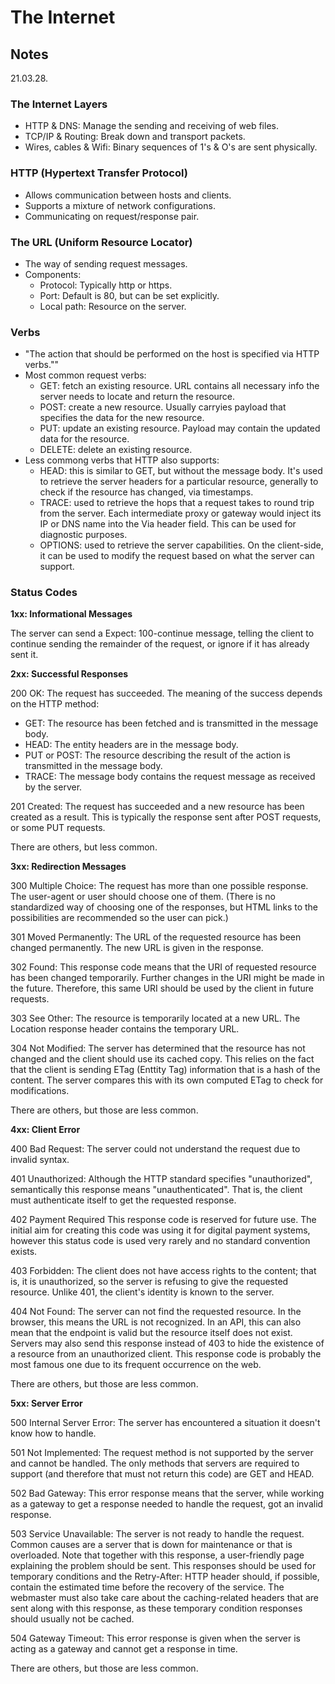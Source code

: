 # The Internet


## Notes

21.03.28.

### The Internet Layers

- HTTP & DNS: Manage the sending and receiving of web files.
- TCP/IP & Routing: Break down and transport packets.
- Wires, cables & Wifi: Binary sequences of 1's & O's are sent physically.

### HTTP (Hypertext Transfer Protocol)

- Allows communication between hosts and clients.
- Supports a mixture of network configurations.
- Communicating on request/response pair.

### The URL (Uniform Resource Locator) ###

- The way of sending request messages.
- Components:
    - Protocol: Typically http or https.
    - Port: Default is 80, but can be set explicitly.
    - Local path: Resource on the server.

### Verbs ###

- "The action that should be performed on the host is specified via HTTP verbs.""
- Most common request verbs:
    - GET: fetch an existing resource. URL contains all necessary info the server needs to locate and return the resource.
    - POST: create a new resource. Usually carryies payload that specifies the data for the new resource.
    - PUT: update an existing resource. Payload may contain the updated data for the resource.
    - DELETE: delete an existing resource.
- Less commong verbs that HTTP also supports:
    - HEAD: this is similar to GET, but without the message body. It's used to retrieve the server headers for a particular resource, generally to check if the resource has changed, via timestamps.
    - TRACE: used to retrieve the hops that a request takes to round trip from the server. Each intermediate proxy or gateway would inject its IP or DNS name into the Via header field. This can be used for diagnostic purposes.
    - OPTIONS: used to retrieve the server capabilities. On the client-side, it can be used to modify the request based on what the server can support.

### Status Codes ###

**1xx: Informational Messages**

The server can send a Expect: 100-continue message, telling the client to continue sending the remainder of the request, or ignore if it has already sent it.

**2xx: Successful Responses**

200 OK:
The request has succeeded. The meaning of the success depends on the HTTP method:
- GET: The resource has been fetched and is transmitted in the message body.
- HEAD: The entity headers are in the message body.
- PUT or POST: The resource describing the result of the action is transmitted in the message body.
- TRACE: The message body contains the request message as received by the server.

201 Created:
The request has succeeded and a new resource has been created as a result. This is typically the response sent after POST requests, or some PUT requests.

There are others, but less common.

**3xx: Redirection Messages**

300 Multiple Choice:
The request has more than one possible response. The user-agent or user should choose one of them. (There is no standardized way of choosing one of the responses, but HTML links to the possibilities are recommended so the user can pick.)

301 Moved Permanently:
The URL of the requested resource has been changed permanently. The new URL is given in the response.

302 Found:
This response code means that the URI of requested resource has been changed temporarily. Further changes in the URI might be made in the future. Therefore, this same URI should be used by the client in future requests.

303 See Other:
The resource is temporarily located at a new URL. The Location response header contains the temporary URL.

304 Not Modified:
The server has determined that the resource has not changed and the client should use its cached copy. This relies on the fact that the client is sending ETag (Enttity Tag) information that is a hash of the content. The server compares this with its own computed ETag to check for modifications.

There are others, but those are less common.

**4xx: Client Error**

400 Bad Request:
The server could not understand the request due to invalid syntax.

401 Unauthorized:
Although the HTTP standard specifies "unauthorized", semantically this response means "unauthenticated". That is, the client must authenticate itself to get the requested response.

402 Payment Required 
This response code is reserved for future use. The initial aim for creating this code was using it for digital payment systems, however this status code is used very rarely and no standard convention exists.

403 Forbidden:
The client does not have access rights to the content; that is, it is unauthorized, so the server is refusing to give the requested resource. Unlike 401, the client's identity is known to the server.

404 Not Found:
The server can not find the requested resource. In the browser, this means the URL is not recognized. In an API, this can also mean that the endpoint is valid but the resource itself does not exist. Servers may also send this response instead of 403 to hide the existence of a resource from an unauthorized client. This response code is probably the most famous one due to its frequent occurrence on the web.

There are others, but those are less common.

**5xx: Server Error**

500 Internal Server Error:
The server has encountered a situation it doesn't know how to handle.

501 Not Implemented:
The request method is not supported by the server and cannot be handled. The only methods that servers are required to support (and therefore that must not return this code) are GET and HEAD.

502 Bad Gateway:
This error response means that the server, while working as a gateway to get a response needed to handle the request, got an invalid response.

503 Service Unavailable:
The server is not ready to handle the request. Common causes are a server that is down for maintenance or that is overloaded. Note that together with this response, a user-friendly page explaining the problem should be sent. This responses should be used for temporary conditions and the Retry-After: HTTP header should, if possible, contain the estimated time before the recovery of the service. The webmaster must also take care about the caching-related headers that are sent along with this response, as these temporary condition responses should usually not be cached.

504 Gateway Timeout:
This error response is given when the server is acting as a gateway and cannot get a response in time.

There are others, but those are less common.